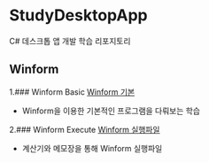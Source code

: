 # StudyDesktopApp
C# 데스크톱 앱 개발 학습 리포지토리

## Winform 
1.### Winform Basic
   [Winform 기본](https://github.com/jacksimuse/StudyDesktopApp/tree/main/WinformApp/PracticeWinApp)

   - Winform을 이용한 기본적인 프로그램을 다뤄보는 학습

2.### Winform Execute
   [Winform 실행파일](https://github.com/jacksimuse/StudyDesktopApp/tree/main/WinformApp/WinExecuteApp)

   - 계산기와 메모장을 통해 Winform 실행파일 
